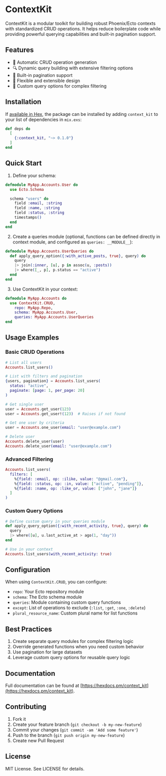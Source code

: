 # ContextKit

ContextKit is a modular toolkit for building robust Phoenix/Ecto contexts with standardized CRUD operations. It helps reduce boilerplate code while providing powerful querying capabilities and built-in pagination support.

## Features

- 🚀 Automatic CRUD operation generation
- 🔍 Dynamic query building with extensive filtering options
- 📄 Built-in pagination support
- 🔧 Flexible and extensible design
- 🎯 Custom query options for complex filtering

## Installation

If [available in Hex](https://hex.pm/docs/publish), the package can be installed
by adding `context_kit` to your list of dependencies in `mix.exs`:

```elixir
def deps do
  [
    {:context_kit, "~> 0.1.0"}
  ]
end
```

## Quick Start

1. Define your schema:

```elixir
defmodule MyApp.Accounts.User do
  use Ecto.Schema

  schema "users" do
    field :email, :string
    field :name, :string
    field :status, :string
    timestamps()
  end
end
```

2. Create a queries module (optional, functions can be defined directly in context module, and configured as `queries: __MODULE__`):

```elixir
defmodule MyApp.Accounts.UserQueries do
  def apply_query_option({:with_active_posts, true}, query) do
    query
    |> join(:inner, [u], p in assoc(u, :posts))
    |> where([_, p], p.status == "active")
  end
end
```

3. Use ContextKit in your context:

```elixir
defmodule MyApp.Accounts do
  use ContextKit.CRUD,
    repo: MyApp.Repo,
    schema: MyApp.Accounts.User,
    queries: MyApp.Accounts.UserQueries
end
```

## Usage Examples

### Basic CRUD Operations

```elixir
# List all users
Accounts.list_users()

# List with filters and pagination
{users, pagination} = Accounts.list_users(
  status: "active",
  paginate: [page: 1, per_page: 20]
)

# Get single user
user = Accounts.get_user(123)
user = Accounts.get_user!(123)  # Raises if not found

# Get one user by criteria
user = Accounts.one_user(email: "user@example.com")

# Delete user
Accounts.delete_user(user)
Accounts.delete_user(email: "user@example.com")
```

### Advanced Filtering

```elixir
Accounts.list_users(
  filters: [
    %{field: :email, op: :ilike, value: "@gmail.com"},
    %{field: :status, op: :in, value: ["active", "pending"]},
    %{field: :name, op: :like_or, value: ["john", "jane"]}
  ]
)
```

### Custom Query Options

```elixir
# Define custom query in your queries module
def apply_query_option({:with_recent_activity, true}, query) do
  query
  |> where([u], u.last_active_at > ago(1, "day"))
end

# Use in your context
Accounts.list_users(with_recent_activity: true)
```

## Configuration

When using `ContextKit.CRUD`, you can configure:

- `repo`: Your Ecto repository module
- `schema`: The Ecto schema module
- `queries`: Module containing custom query functions
- `except`: List of operations to exclude (`:list`, `:get`, `:one`, `:delete`)
- `plural_resource_name`: Custom plural name for list functions

## Best Practices

1. Create separate query modules for complex filtering logic
2. Override generated functions when you need custom behavior
3. Use pagination for large datasets
4. Leverage custom query options for reusable query logic

## Documentation

Full documentation can be found at [https://hexdocs.pm/context_kit](https://hexdocs.pm/context_kit).

## Contributing

1. Fork it
2. Create your feature branch (`git checkout -b my-new-feature`)
3. Commit your changes (`git commit -am 'Add some feature'`)
4. Push to the branch (`git push origin my-new-feature`)
5. Create new Pull Request

## License

MIT License. See LICENSE for details.
